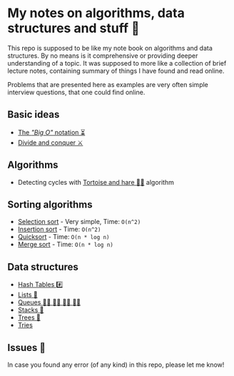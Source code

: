 # My notes on algorithms, data structures and stuff 🙈

This repo is supposed to be like my note book on algorithms and data structures. By no means is it
comprehensive or providing deeper understanding of a topic. It was supposed to more like a
collection of brief lecture notes, containing summary of things I have found and read online.

Problems that are presented here as examples are very often simple interview questions, that one
could find online.

## Basic ideas

- [The _"Big O"_ notation ⏳](./BigO.md)
- [Divide and conquer ⚔️](./DivideAndConquer.md)

## Algorithms

- Detecting cycles with [Tortoise and hare 🐢🐇](./tortoise-and-hare/README.md) algorithm

## Sorting algorithms

- [Selection sort](./sorting/selection-sort/SelectionSort.md) - Very simple, Time: `O(n^2)`
- [Insertion sort](./sorting/insertion-sort/README.md) - Time: `O(n^2)`
- [Quicksort](./sorting/quicksort/README.md) - Time: `O(n * log n)`
- [Merge sort](./sorting/merge-sort/README.md) - Time: `O(n * log n)`

## Data structures

- [Hash Tables #️⃣](./data-structures/HashTable/README.md)
- [Lists 🔗](./data-structures/List/README.md)
- [Queues 🚶‍♂️ 🚶‍♂️ 🚶‍♂️ 🚶‍♂️](./data-structures/Queue/README.md)
- [Stacks 🥞](./data-structures/Stack/README.md)
- [Trees 🌳](./data-structures/Trees/README.md)
- [Tries](./data-structures/Tries/README.md)

## Issues 🤕

In case you found any error (of any kind) in this repo, please let me know!
